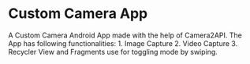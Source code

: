# Custom Camera App
A Custom Camera Android App made with the help of Camera2API.
The App has following functionalities: 
    1. Image Capture
    2. Video Capture
    3. Recycler View and Fragments use for toggling mode by swiping.
    